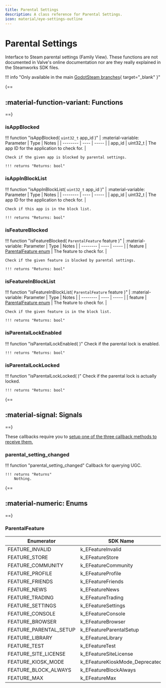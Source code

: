```yaml
---
title: Parental Settings
description: A class reference for Parental Settings.
icon: material/eye-settings-outline
---
```


# Parental Settings

Interface to Steam parental settings (Family View).  These functions are not documented in Valve's online documentation nor are they really explained in the Steamworks SDK files.

!!! info "Only available in the main [GodotSteam branches](https://github.com/GodotSteam/GodotSteam){ target="\_blank" }"

{==
## :material-function-variant: Functions
==}

### isAppBlocked

!!! function "isAppBlocked( `uint32_t` app_id )"
	| :material-variable: Parameter | Type | Notes |
    | -------- | ---- | ----- |
    | app_id | uint32_t | The app ID for the application to check for. |

	Check if the given app is blocked by parental settings.

	!!! returns "Returns: bool"

### isAppInBlockList

!!! function "isAppInBlockList( `uint32_t` app_id )"
	| :material-variable: Parameter | Type | Notes |
    | -------- | ---- | ----- |
    | app_id | uint32_t | The app ID for the application to check for. |

	Check if this app is in the block list.

	!!! returns "Returns: bool"

### isFeatureBlocked

!!! function "isFeatureBlocked( `ParentalFeature` feature )"
	| :material-variable: Parameter | Type | Notes |
    | -------- | ---- | ----- |
    | feature | [ParentalFeature enum](#parentalfeature) | The feature to check for. |

	Check if the given feature is blocked by parental settings.

	!!! returns "Returns: bool"

### isFeatureInBlockList

!!! function "isFeatureInBlockList( `ParentalFeature` feature )"
	| :material-variable: Parameter | Type | Notes |
    | -------- | ---- | ----- |
    | feature | [ParentalFeature enum](#parentalfeature) | The feature to check for. |

	Check if the given feature is in the block list.

	!!! returns "Returns: bool"

### isParentalLockEnabled

!!! function "isParentalLockEnabled( )"
	Check if the parental lock is enabled.

	!!! returns "Returns: bool"

### isParentalLockLocked

!!! function "isParentalLockLocked( )"
	Check if the parental lock is actually locked.

	!!! returns "Returns: bool"

{==
## :material-signal: Signals
==}

These callbacks require you to [setup one of the three callback methods to receive them.](https://godotsteam.com/tutorials/initializing/#callbacks)

### parental_setting_changed

!!! function "parental_setting_changed"
	Callback for querying UGC.

	!!! returns "Returns"
		Nothing.

{==
## :material-numeric: Enums
==}

### ParentalFeature

Enumerator | SDK Name | Value | Notes
---------- | -------- | ----- | -----
FEATURE_INVALID | k_EFeatureInvalid | 0 | -
FEATURE_STORE | k_EFeatureStore | 1 | -
FEATURE_COMMUNITY | k_EFeatureCommunity | 2 | -
FEATURE_PROFILE | k_EFeatureProfile | 3 | -
FEATURE_FRIENDS | k_EFeatureFriends | 4 | -
FEATURE_NEWS | k_EFeatureNews | 5 | -
FEATURE_TRADING | k_EFeatureTrading | 6 | -
FEATURE_SETTINGS | k_EFeatureSettings | 7 | -
FEATURE_CONSOLE | k_EFeatureConsole | 8 | -
FEATURE_BROWSER | k_EFeatureBrowser | 9 | -
FEATURE_PARENTAL_SETUP | k_EFeatureParentalSetup | 10 | -
FEATURE_LIBRARY | k_EFeatureLibrary | 11 | -
FEATURE_TEST | k_EFeatureTest | 12 | -
FEATURE_SITE_LICENSE | k_EFeatureSiteLicense | 13 | -
FEATURE_KIOSK_MODE | k_EFeatureKioskMode_Deprecated | 14 | -
FEATURE_BLOCK_ALWAYS | k_EFeatureBlockAlways | 15 | -
FEATURE_MAX | k_EFeatureMax | - | -
